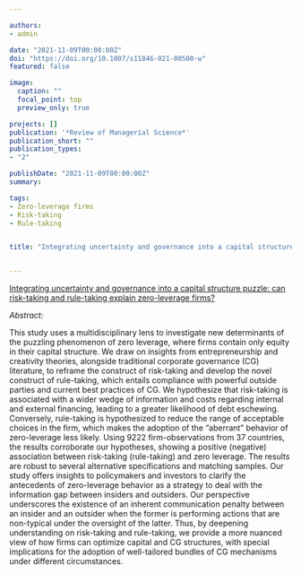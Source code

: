 ```yaml
---

authors:
- admin

date: "2021-11-09T00:00:00Z"
doi: "https://doi.org/10.1007/s11846-021-00500-w"
featured: false

image: 
  caption: ""
  focal_point: top
  preview_only: true

projects: []
publication: '*Review of Managerial Science*'
publication_short: ""
publication_types:
- "2"

publishDate: "2021-11-09T00:00:00Z"
summary: 

tags:
- Zero-leverage firms
- Risk-taking
- Rule-taking


title: "Integrating uncertainty and governance into a capital structure puzzle: can risk-taking and rule-taking explain zero-leverage firms?"


---
```


<script type="text/javascript" src="//cdn.plu.mx/widget-popup.js"></script>

<a href="https://plu.mx/plum/a/?doi=10.1007/s11846-021-00500-w" data-popup="right" data-size="large" class="plumx-plum-print-popup" data-site="plum" data-hide-when-empty="true">Integrating uncertainty and governance into a capital structure puzzle: can risk-taking and rule-taking explain zero-leverage firms?</a>


*Abstract:*

This study uses a multidisciplinary lens to investigate new determinants of the puzzling phenomenon of zero leverage, where firms contain only equity in their capital structure. We draw on insights from entrepreneurship and creativity theories, alongside traditional corporate governance (CG) literature, to reframe the construct of risk-taking and develop the novel construct of rule-taking, which entails compliance with powerful outside parties and current best practices of CG. We hypothesize that risk-taking is associated with a wider wedge of information and costs regarding internal and external financing, leading to a greater likelihood of debt eschewing. Conversely, rule-taking is hypothesized to reduce the range of acceptable choices in the firm, which makes the adoption of the “aberrant” behavior of zero-leverage less likely. Using 9222 firm-observations from 37 countries, the results corroborate our hypotheses, showing a positive (negative) association between risk-taking (rule-taking) and zero leverage. The results are robust to several alternative specifications and matching samples. Our study offers insights to policymakers and investors to clarify the antecedents of zero-leverage behavior as a strategy to deal with the information gap between insiders and outsiders. Our perspective underscores the existence of an inherent communication penalty between an insider and an outsider when the former is performing actions that are non-typical under the oversight of the latter. Thus, by deepening understanding on risk-taking and rule-taking, we provide a more nuanced view of how firms can optimize capital and CG structures, with special implications for the adoption of well-tailored bundles of CG mechanisms under different circumstances.

